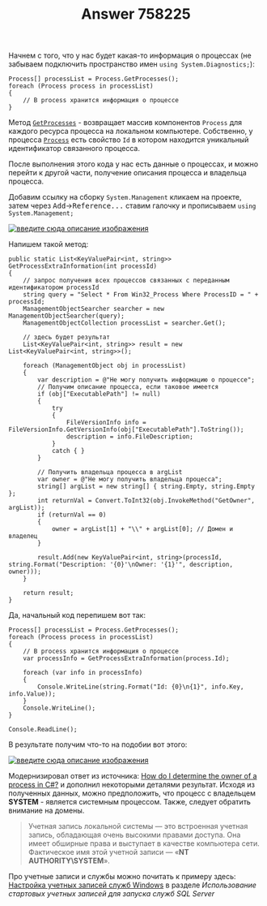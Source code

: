 ﻿---
title: "Answer 758225"
se.owner.user_id: 189339
se.owner.display_name: "Denis Bubnov"
se.owner.link: "https://ru.stackoverflow.com/users/189339/denis-bubnov"
se.answer_id: 758225
se.question_id: 758190
se.post_type: answer
se.score: 6
se.is_accepted: False
---
<p>Начнем с того, что у нас будет какая-то информация о процессах (не забываем подключить пространство имен <code>using System.Diagnostics;</code>):</p>

<pre><code>Process[] processList = Process.GetProcesses();
foreach (Process process in processList)
{
    // В process хранится информация о процессе
}
</code></pre>

<p>Метод <a href="https://msdn.microsoft.com/ru-ru/library/system.diagnostics.process.getprocesses(v=vs.110).aspx" rel="noreferrer"><code>GetProcesses</code></a> - возвращает массив компонентов <code>Process</code> для каждого ресурса процесса на локальном компьютере. Собственно, у процесса <a href="https://msdn.microsoft.com/ru-ru/library/system.diagnostics.process(v=vs.110).aspx" rel="noreferrer"><code>Process</code></a> есть свойство <code>Id</code> в котором находится уникальный идентификатор связанного процесса. </p>

<p>После выполнения этого кода у нас есть данные о процессах, и можно перейти к другой части, получение описания процесса и владельца процесса. </p>

<p>Добавим ссылку на сборку <code>System.Management</code> кликаем на проекте, затем через <kbd>Add</kbd>-><kbd>Reference...</kbd> ставим галочку и прописываем <code>using System.Management;</code></p>

<p><a href="https://i.stack.imgur.com/mLBqx.png" rel="noreferrer"><img src="https://i.stack.imgur.com/mLBqx.png" alt="введите сюда описание изображения"></a></p>

<p>Напишем такой метод:</p>

<pre><code>public static List&lt;KeyValuePair&lt;int, string&gt;&gt; GetProcessExtraInformation(int processId)
{
    // запрос получения всех процессов связанных с переданным идентификатором processId
    string query = "Select * From Win32_Process Where ProcessID = " + processId;
    ManagementObjectSearcher searcher = new ManagementObjectSearcher(query);
    ManagementObjectCollection processList = searcher.Get();

    // здесь будет результат    
    List&lt;KeyValuePair&lt;int, string&gt;&gt; result = new List&lt;KeyValuePair&lt;int, string&gt;&gt;();

    foreach (ManagementObject obj in processList)
    {
        var description = @"Не могу получить информацию о процессе";
        // Получим описание процесса, если таковое имеется
        if (obj["ExecutablePath"] != null)
        {
            try
            {
                FileVersionInfo info = FileVersionInfo.GetVersionInfo(obj["ExecutablePath"].ToString());
                description = info.FileDescription;
            }
            catch { }
        }

        // Получить владельца процесса в argList 
        var owner = @"Не могу получить владельца процесса";
        string[] argList = new string[] { string.Empty, string.Empty };
        int returnVal = Convert.ToInt32(obj.InvokeMethod("GetOwner", argList));
        if (returnVal == 0)
        {
            owner = argList[1] + "\\" + argList[0]; // Домен и владелец                    
        }

        result.Add(new KeyValuePair&lt;int, string&gt;(processId, string.Format("Description: '{0}'\nOwner: '{1}'", description, owner)));
    }

    return result;
}
</code></pre>

<p>Да, начальный код перепишем вот так:</p>

<pre><code>Process[] processList = Process.GetProcesses();
foreach (Process process in processList)
{
    // В process хранится информация о процессе
    var processInfo = GetProcessExtraInformation(process.Id);

    foreach (var info in processInfo)
    {
        Console.WriteLine(string.Format("Id: {0}\n{1}", info.Key, info.Value));
    }
    Console.WriteLine();
}

Console.ReadLine();
</code></pre>

<p>В результате получим что-то на подобии вот этого:</p>

<p><a href="https://i.stack.imgur.com/69NiA.png" rel="noreferrer"><img src="https://i.stack.imgur.com/69NiA.png" alt="введите сюда описание изображения"></a></p>

<p>Модернизировал ответ из источника: <a href="https://stackoverflow.com/a/777567/5275890">How do I determine the owner of a process in C#?</a> и дополнил некоторыми деталями результат. Исходя из полученных данных, можно предположить, что процесс с владельцем <strong>SYSTEM</strong> - является системным процессом. Также, следует обратить внимание на домены.</p>

<blockquote>
  <p>Учетная запись локальной системы — это встроенная учетная запись,
  обладающая очень высокими правами доступа. Она имеет обширные права и
  выступает в качестве компьютера сети. Фактическое имя этой учетной
  записи — «<strong>NT AUTHORITY\SYSTEM</strong>».</p>
</blockquote>

<p>Про учетные записи и службы можно почитать к примеру здесь: <a href="https://technet.microsoft.com/ru-ru/library/ms143504(v=sql.100).aspx" rel="noreferrer">Настройка учетных записей служб Windows</a> в разделе <em>Использование стартовых учетных записей для запуска служб SQL Server</em></p>
